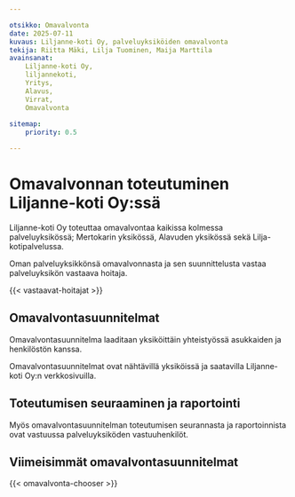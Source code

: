 ```yaml
---

otsikko: Omavalvonta
date: 2025-07-11
kuvaus: Liljanne-koti Oy, palveluyksiköiden omavalvonta
tekija: Riitta Mäki, Lilja Tuominen, Maija Marttila
avainsanat: 
    Liljanne-koti Oy,
    liljannekoti,
    Yritys,
    Alavus,
    Virrat,
    Omavalvonta
    
sitemap:
    priority: 0.5

---
```


# Omavalvonnan toteutuminen Liljanne-koti Oy:ssä

Liljanne-koti Oy toteuttaa omavalvontaa kaikissa kolmessa palveluyksikössä;
Mertokarin yksikössä, Alavuden yksikössä sekä Lilja-kotipalvelussa.

Oman palveluyksikkönsä omavalvonnasta ja sen suunnittelusta vastaa palveluyksikön vastaava hoitaja.

{{< vastaavat-hoitajat >}}

## Omavalvontasuunnitelmat

Omavalvontasuunnitelma laaditaan yksiköittäin yhteistyössä asukkaiden ja henkilöstön
kanssa.

Omavalvontasuunnitelmat ovat nähtävillä yksiköissä ja saatavilla Liljanne-koti Oy:n
verkkosivuilla.

## Toteutumisen seuraaminen ja raportointi

Myös omavalvontasuunnitelman toteutumisen seurannasta ja raportoinnista ovat vastuussa
palveluyksiköden vastuuhenkilöt.

## Viimeisimmät omavalvontasuunnitelmat

{{< omavalvonta-chooser >}}

